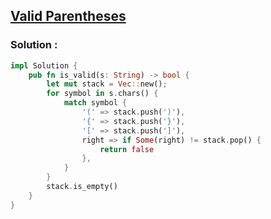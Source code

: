 ## [Valid Parentheses](https://leetcode.com/problems/valid-parentheses)

### Solution :
```rust
impl Solution {
    pub fn is_valid(s: String) -> bool {
        let mut stack = Vec::new();
        for symbol in s.chars() {
            match symbol {
                '(' => stack.push(')'),
                '{' => stack.push('}'),
                '[' => stack.push(']'),
                right => if Some(right) != stack.pop() {
                    return false
                },
            }
        }
        stack.is_empty()
    }
}
```
